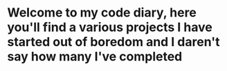 <h1>Welcome to my code diary, here you'll find a various projects I have started out of boredom and I daren't say how many I've completed</h1>

<!---
tokyogrohl/tokyogrohl is a ✨ special ✨ repository because its `README.md` (this file) appears on your GitHub profile.
You can click the Preview link to take a look at your changes.
--->

